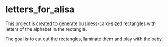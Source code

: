 # letters_for_alisa

This project is created to generate business-card-sized rectangles with letters of the alphabet in the rectangle. 

The goal is to cut out the rectangles, laminate them and play with the baby. 

